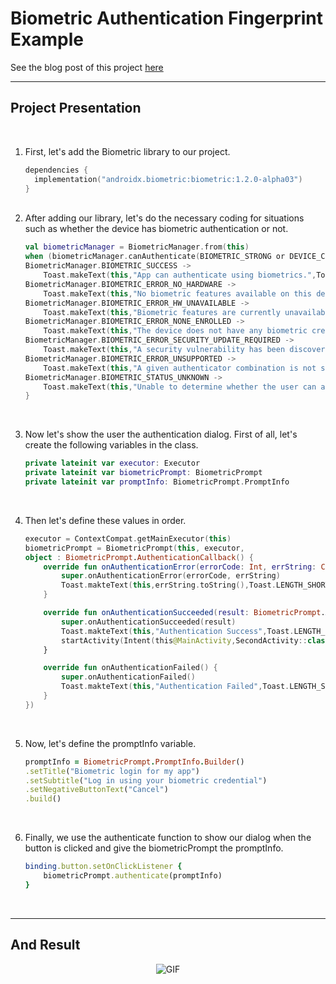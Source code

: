 # Biometric Authentication Fingerprint Example

See the blog post of this project [here][0]

-------------

## Project Presentation

<br>

1. First, let's add the Biometric library to our project.
    ```kotlin
    dependencies {
      implementation("androidx.biometric:biometric:1.2.0-alpha03")
    }
    ```
    <br>
2. After adding our library, let's do the necessary coding for situations such as whether the device has biometric authentication or not.
    ```kotlin
    val biometricManager = BiometricManager.from(this)
    when (biometricManager.canAuthenticate(BIOMETRIC_STRONG or DEVICE_CREDENTIAL)) {
    BiometricManager.BIOMETRIC_SUCCESS ->
        Toast.makeText(this,"App can authenticate using biometrics.",Toast.LENGTH_SHORT).show()
    BiometricManager.BIOMETRIC_ERROR_NO_HARDWARE ->
        Toast.makeText(this,"No biometric features available on this device.",Toast.LENGTH_SHORT).show()
    BiometricManager.BIOMETRIC_ERROR_HW_UNAVAILABLE ->
        Toast.makeText(this,"Biometric features are currently unavailable.",Toast.LENGTH_SHORT).show()
    BiometricManager.BIOMETRIC_ERROR_NONE_ENROLLED ->
        Toast.makeText(this,"The device does not have any biometric credentials",Toast.LENGTH_SHORT).show()
    BiometricManager.BIOMETRIC_ERROR_SECURITY_UPDATE_REQUIRED ->
        Toast.makeText(this,"A security vulnerability has been discovered and the sensor is unavailable until a security update has addressed this issue.",Toast.LENGTH_SHORT).show()
    BiometricManager.BIOMETRIC_ERROR_UNSUPPORTED ->
        Toast.makeText(this,"A given authenticator combination is not supported by the device.",Toast.LENGTH_SHORT).show()
    BiometricManager.BIOMETRIC_STATUS_UNKNOWN ->
        Toast.makeText(this,"Unable to determine whether the user can authenticate.",Toast.LENGTH_SHORT).show()
    }
    ```
<br>

3. Now let's show the user the authentication dialog. First of all, let's create the following variables in the class.
    ```kotlin
    private lateinit var executor: Executor
    private lateinit var biometricPrompt: BiometricPrompt
    private lateinit var promptInfo: BiometricPrompt.PromptInfo
    ```
    <br>
    
4. Then let's define these values in order.
    ```kotlin
    executor = ContextCompat.getMainExecutor(this)
    biometricPrompt = BiometricPrompt(this, executor,
    object : BiometricPrompt.AuthenticationCallback() {
        override fun onAuthenticationError(errorCode: Int, errString: CharSequence) {
            super.onAuthenticationError(errorCode, errString)
            Toast.makteText(this,errString.toString(),Toast.LENGTH_SHORT).show()
        }

        override fun onAuthenticationSucceeded(result: BiometricPrompt.AuthenticationResult) {
            super.onAuthenticationSucceeded(result)
            Toast.makteText(this,"Authentication Success",Toast.LENGTH_SHORT).show()
            startActivity(Intent(this@MainActivity,SecondActivity::class.java))
        }

        override fun onAuthenticationFailed() {
            super.onAuthenticationFailed()
            Toast.makteText(this,"Authentication Failed",Toast.LENGTH_SHORT).show()
        }
    })
    ```
    <br>

5. Now, let's define the promptInfo variable.
    ```ruby
    promptInfo = BiometricPrompt.PromptInfo.Builder()
    .setTitle("Biometric login for my app")
    .setSubtitle("Log in using your biometric credential")
    .setNegativeButtonText("Cancel")
    .build()
    ```
    <br>
    
5. Finally, we use the authenticate function to show our dialog when the button is clicked and give the biometricPrompt the promptInfo.
    ```ruby
    binding.button.setOnClickListener {
        biometricPrompt.authenticate(promptInfo)
    }
    ```
    <br>

-----------
## And Result

<p align="center">
  <img src="https://static.wixstatic.com/media/178f5d_7c0b5818b98f43aaaa747eefc29cec49~mv2.gif" alt="GIF" />
</p>

[0]: https://www.mobiler.dev/post/android-de-biyometrik-kimlik-dogrulama
